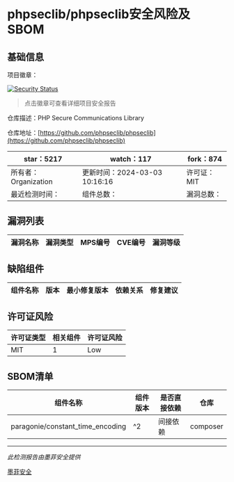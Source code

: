# phpseclib/phpseclib安全风险及SBOM

## 基础信息

项目徽章：

[![Security Status](https://www.murphysec.com/platform3/v31/badge/1765089485365088256.svg)](https://www.murphysec.com/console/report/1715080275800408064/1765089485365088256)

> 点击徽章可查看详细项目安全报告

仓库描述：PHP Secure Communications Library

仓库地址：[https://github.com/phpseclib/phpseclib](https://github.com/phpseclib/phpseclib)

| star：5217 | watch：117 | fork：874 |
| ----------- | -------------- | ------------ |
| 所有者：Organization | 更新时间：2024-03-03 10:16:16 | 许可证：MIT |
| 最近检测时间： | 组件总数： | 漏洞总数： |




## 漏洞列表

| 漏洞名称 | 漏洞类型 | MPS编号 | CVE编号 | 漏洞等级 |
| ------- | ------ | ------- | ------ | ----- |





## 缺陷组件

| 组件名称 | 版本 | 最小修复版本 | 依赖关系 | 修复建议 |
| -------- | ---- | ------------ | -------- | -------- |





## 许可证风险

| 许可证类型 | 相关组件 | 许可证风险 |
| ---------- | -------- | ---------- |
|MIT|1|Low|




## SBOM清单

| 组件名称 | 组件版本 | 是否直接依赖 | 仓库 |
| -------- | -------- | ------------ | ---- |
|paragonie/constant_time_encoding|^2|间接依赖|composer|


------

*此检测报告由墨菲安全提供*

[墨菲安全](www.murphysec.com)